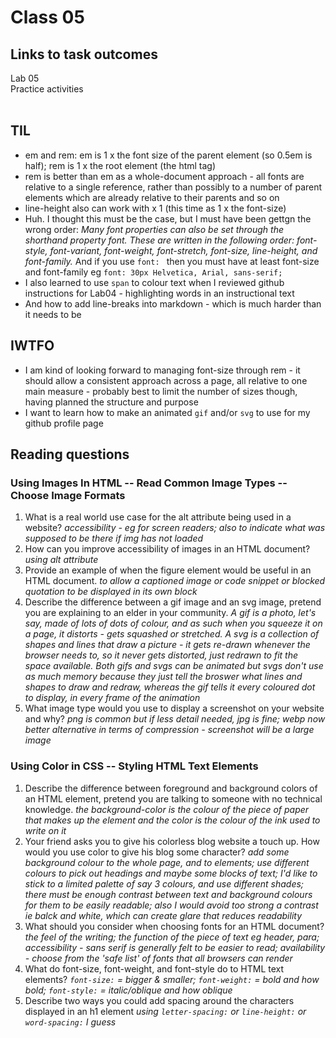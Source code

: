 # Class 05

## Links to task outcomes

Lab 05  
Practice activities  
</br>

## TIL

-   em and rem: em is 1 x the font size of the parent element (so 0.5em is half); rem is 1 x the root element (the html tag)
-   rem is better than em as a whole-document approach - all fonts are relative to a single reference, rather than possibly to a number of parent elements which are already relative to their parents and so on
-   line-height also can work with x 1 (this time as 1 x the font-size)
-   Huh. I thought this must be the case, but I must have been gettgn the wrong order: _Many font properties can also be set through the shorthand property font. These are written in the following order: font-style, font-variant, font-weight, font-stretch, font-size, line-height, and font-family._ And if you use `font: ` then you must have at least font-size and font-family eg `font: 30px Helvetica, Arial, sans-serif;`
-   I also learned to use `span` to colour text when I reviewed github instructions for Lab04 - highlighting words in an instructional text
-   And how to add line-breaks into markdown - which is much harder than it needs to be

## IWTFO

-   I am kind of looking forward to managing font-size through rem - it should allow a consistent approach across a page, all relative to one main measure - probably best to limit the number of sizes though, having planned the structure and purpose
-   I want to learn how to make an animated `gif` and/or `svg` to use for my github profile page

## Reading questions

### Using Images In HTML -- Read Common Image Types -- Choose Image Formats

1. What is a real world use case for the alt attribute being used in a website? _accessibility - eg for screen readers; also to indicate what was supposed to be there if img has not loaded_
2. How can you improve accessibility of images in an HTML document? _using alt attribute_
3. Provide an example of when the figure element would be useful in an HTML document. _to allow a captioned image or code snippet or blocked quotation to be displayed in its own block_
4. Describe the difference between a gif image and an svg image, pretend you are explaining to an elder in your community. _A gif is a photo, let's say, made of lots of dots of colour, and as such when you squeeze it on a page, it distorts - gets squashed or stretched. A svg is a collection of shapes and lines that draw a picture - it gets re-drawn whenever the browser needs to, so it never gets distorted, just redrawn to fit the space available. Both gifs and svgs can be animated but svgs don't use as much memory because they just tell the broswer what lines and shapes to draw and redraw, whereas the gif tells it every coloured dot to display, in every frame of the animation_
5. What image type would you use to display a screenshot on your website and why? _png is common but if less detail needed, jpg is fine; webp now better alternative in terms of compression - screenshot will be a large image_

### Using Color in CSS -- Styling HTML Text Elements

1. Describe the difference between foreground and background colors of an HTML element, pretend you are talking to someone with no technical knowledge. _the background-color is the colour of the piece of paper that makes up the element and the color is the colour of the ink used to write on it_
2. Your friend asks you to give his colorless blog website a touch up. How would you use color to give his blog some character? _add some background colour to the whole page, and to elements; use different colours to pick out headings and maybe some blocks of text; I'd like to stick to a limited palette of say 3 colours, and use different shades; there must be enough contrast between text and background colours for them to be easily readable; also I would avoid too strong a contrast ie balck and white, which can create glare that reduces readability_
3. What should you consider when choosing fonts for an HTML document? _the feel of the writing; the function of the piece of text eg header, para; accessibility - sans serif is generally felt to be easier to read; availability - choose from the 'safe list' of fonts that all browsers can render_
4. What do font-size, font-weight, and font-style do to HTML text elements? _`font-size:` = bigger & smaller; `font-weight:` = bold and how bold; `font-style:` = italic/oblique and how oblique_
5. Describe two ways you could add spacing around the characters displayed in an h1 element _using `letter-spacing:` or `line-height:` or `word-spacing:` I guess_

  <style>
    svg path {
      stroke-dasharray: 570;
      stroke-dashoffset: 570;
      animation: animate 10s forwards;
    }

    svg g {
      fill-opacity: 0;
      animation: fill-in 12s forwards;
    }

    @keyframes animate {
      to {
        stroke-dashoffset: 0;
      }
    }

    @keyframes fill-in {
      to {
        fill-opacity: 1
      }
    }
  </style>

<svg xmlns="http://www.w3.org/2000/svg" xmlns:xlink="http://www.w3.org/1999/xlink" version="1.1" width="640"
    height="320" viewBox="0 0 640 320" xml:space="preserve">
<desc>Created with Fabric.js 4.6.0</desc>
<defs>
</defs>
<g transform="matrix(1 0 0 1 130.85 106.56)" id="4DMiBaK2zhJPtrnxy443k">
<path
        style="stroke: rgb(0,0,0); stroke-width: 1; stroke-linecap: butt;  stroke-linejoin: miter; stroke-miterlimit: 4; fill: rgb(0,0,0); fill-opacity: 0; fill-rule: nonzero; opacity: 1;"
        vector-effect="non-scaling-stroke" transform=" translate(0, 0)" d="M 0 0" stroke-linecap="round" />
</g>

<!--     outside square fill colour is rgb(53,237,53) -->
<g transform="matrix(1 0 0 1 117.18 202.07)" id="CIeLrap0y3ifJL1vcdrJF">
<path
        style="stroke: rgb(53,237,53); stroke-width: 1; stroke-linecap: butt;  stroke-linejoin: miter; stroke-miterlimit: 4; fill: rgb(255,255,255); fill-rule: nonzero;"
        vector-effect="non-scaling-stroke" transform=" translate(0, 0)"
        d="M -41.38856 -78.05668 L 49.82770000000001 -78.05668 L 49.82770000000001 -78.05668 C 50.767300000000006 -78.05668 51.702960000000004 -77.93518 52.61140000000001 -77.69519 L 56.23826000000001 -76.73707 L 56.23826000000001 -76.73707 C 68.10295 -73.60273000000001 76.36833000000001 -62.87031 76.36833000000001 -50.59859 L 76.36833000000001 -50.20243 L 76.36833000000001 52.793519999999994 L 75.84599000000001 54.9601 L 75.84599000000001 54.9601 C 73.13544000000002 66.20295 64.33184000000001 74.96558999999999 53.07648000000002 77.62369 L 51.24303000000002 78.05668 L -49.809599999999975 78.05668 L -56.19414999999997 76.9108 L -56.19414999999997 76.9108 C -67.87032999999997 74.81519999999999 -76.36829999999998 64.65625999999999 -76.36829999999998 52.793519999999994 L -76.36829999999998 52.793519999999994 L -76.36829999999998 -50.20243 L -76.36829999999998 -50.20243 L -76.36829999999998 -50.20243 C -76.36829999999998 -65.58591 -63.897529999999975 -78.05668 -48.514049999999976 -78.05668 z"
        stroke-linecap="round" />
</g>
<!--     inner square -->
<g transform="matrix(0.94 0 0 0.94 117.18 202.07)" id="zIYDLKgmrw02fthYmsxol">
<path
        style="stroke: rgb(53,237,53); stroke-width: 1; stroke-linecap: butt;  stroke-linejoin: miter; stroke-miterlimit: 4; fill: rgb(53,237,53); fill-rule: nonzero;"
        vector-effect="non-scaling-stroke" transform=" translate(0, 0)"
        d="M -41.38856 -78.05668 L 49.82770000000001 -78.05668 L 49.82770000000001 -78.05668 C 50.767300000000006 -78.05668 51.702960000000004 -77.93518 52.61140000000001 -77.69519 L 56.23826000000001 -76.73707 L 56.23826000000001 -76.73707 C 68.10295 -73.60273000000001 76.36833000000001 -62.87031 76.36833000000001 -50.59859 L 76.36833000000001 -50.20243 L 76.36833000000001 52.793519999999994 L 75.84599000000001 54.9601 L 75.84599000000001 54.9601 C 73.13544000000002 66.20295 64.33184000000001 74.96558999999999 53.07648000000002 77.62369 L 51.24303000000002 78.05668 L -49.809599999999975 78.05668 L -56.19414999999997 76.9108 L -56.19414999999997 76.9108 C -67.87032999999997 74.81519999999999 -76.36829999999998 64.65625999999999 -76.36829999999998 52.793519999999994 L -76.36829999999998 52.793519999999994 L -76.36829999999998 -50.20243 L -76.36829999999998 -50.20243 L -76.36829999999998 -50.20243 C -76.36829999999998 -57.58984 -73.43365999999997 -64.67466999999999 -68.20997999999997 -69.89836 C -62.986289999999975 -75.12205 -55.90145999999997 -78.05668 -48.51404999999997 -78.05668 z"
        stroke-linecap="round" />
</g>
<!--     the j -->
<g transform="matrix(1 0 0 1 114.01 206.96)" id="6NMSRDzQNVpApn-E3cheL">
<path
        style="stroke: rgb(53,237,53); stroke-width: 1; stroke-linecap: butt;  stroke-linejoin: miter; stroke-miterlimit: 4; fill: rgb(255,255,255); fill-rule: nonzero;"
        vector-effect="non-scaling-stroke" transform=" translate(0, 0)"
        d="M 39.51417 13.60324 L 39.51417 -61.53846 L 57.00405 -61.53846 L 57.00405 32.388670000000005 L 56.40533 36.386680000000005 L 56.40533 36.386680000000005 C 54.24048 50.842670000000005 41.82366 61.538470000000004 27.20648 61.538470000000004 L 27.20648 61.538470000000004 L -33.03643 61.538470000000004 L -36.257020000000004 60.868790000000004 L -36.257020000000004 60.868790000000004 C -46.88613000000001 58.658590000000004 -55.017250000000004 50.06748 -56.639790000000005 39.33294000000001 L -57.00404 36.92309000000001 L -57.00404 15.54657000000001 L -40.16193 15.54657000000001 L -40.16193 36.92309000000001 L -39.13641 39.486900000000006 L -39.13641 39.486900000000006 C -37.40839 43.806940000000004 -33.22432 46.63969000000001 -28.5715 46.63969000000001 L -21.37651 46.63969000000001 L 20.72875 46.63969000000001 L 25.789910000000003 45.93700000000001 L 25.789910000000003 45.93700000000001 C 33.657160000000005 44.84471000000001 39.51418 38.11832000000001 39.51418 30.17560000000001 L 39.51418 29.79758000000001 z"
        stroke-linecap="round" />
</g>
</svg>
